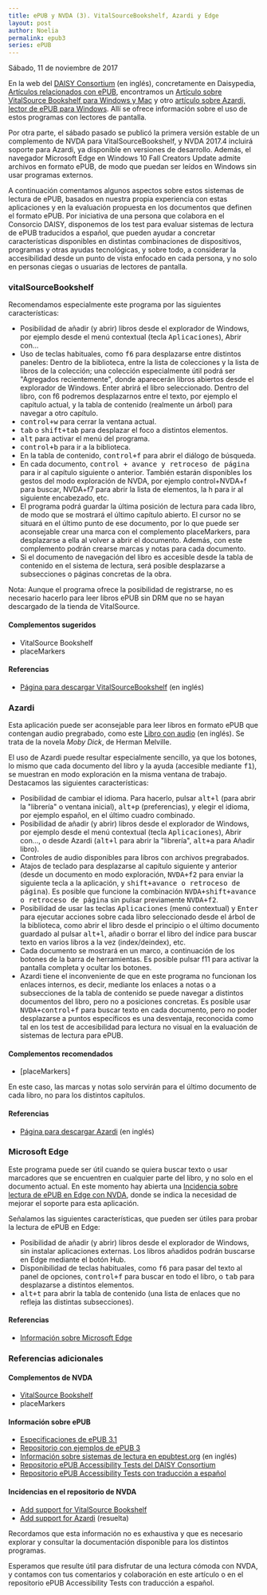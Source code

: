 ```yaml
---
title: ePUB y NVDA (3). VitalSourceBookshelf, Azardi y Edge
layout: post
author: Noelia
permalink: epub3
series: ePUB
---
```


<footer>Sábado, 11 de noviembre de 2017</footer>

En la web del [DAISY Consortium](http://www.daisy.org/) (en inglés), concretamente en Daisypedia, [Artículos relacionados con ePUB](http://www.daisy.org/daisypedia/epub-0), encontramos un [Artículo sobre VitalSource Bookshelf para Windows y Mac](http://www.daisy.org/daisypedia/vitalsource-bookshelf-pc-and-mac-overview) y otro [artículo sobre Azardi, lector de ePUB para Windows](http://www.daisy.org/daisypedia/azardi-epub-reader-windows). Allí se ofrece información sobre el uso de estos programas con lectores de pantalla.

Por otra parte, el sábado pasado se publicó la primera versión estable de un complemento de NVDA para VitalSourceBookshelf, y NVDA 2017.4 incluirá soporte para Azardi, ya disponible en versiones de desarrollo. Además, el navegador Microsoft Edge en Windows 10 Fall Creators Update admite archivos en formato ePUB, de modo que puedan ser leídos en Windows sin usar programas externos.

A continuación comentamos algunos aspectos sobre estos sistemas de lectura de ePUB, basados en nuestra propia experiencia con estas aplicaciones y en la evaluación propuesta en los documentos que definen el formato ePUB. Por iniciativa de una persona que colabora en el Consorcio DAISY, disponemos de los test para evaluar sistemas de lectura de ePUB traducidos a español, que pueden ayudar a concretar características disponibles en distintas combinaciones de dispositivos, programas y otras ayudas tecnológicas, y sobre todo, a considerar la accesibilidad desde un punto de vista enfocado en cada persona, y no solo en personas ciegas o usuarias de lectores de pantalla.

### vitalSourceBookshelf

Recomendamos especialmente este programa por las siguientes características:

- Posibilidad de añadir (y abrir) libros desde el explorador de Windows, por ejemplo desde el menú contextual (tecla <kbd>Aplicaciones</kbd>), Abrir con...
- Uso de teclas habituales, como <kbd>f6</kbd> para desplazarse entre distintos paneles: Dentro de la biblioteca, entre la lista de colecciones y la lista de libros de la colección; una colección especialmente útil podrá ser "Agregados recientemente", donde aparecerán libros abiertos desde el explorador de Windows. Enter abrirá el libro seleccionado. Dentro del libro, con f6 podremos desplazarnos entre el texto, por ejemplo el capítulo actual, y la tabla de contenido (realmente un árbol) para navegar a otro capítulo.
- <kbd>control+w</kbd> para cerrar la ventana actual.
- <kbd>tab</kbd> o <kbd>shift+tab</kbd> para desplazar el foco a distintos elementos.
- <kbd>alt</kbd> para activar el menú del programa.
- <kbd>control+b</kbd> para ir a la biblioteca.
- En la tabla de contenido, <kbd>control+f</kbd> para abrir el diálogo de búsqueda.
- En cada documento, <kbd>control + avance y retroceso de página</kbd> para ir al capítulo siguiente o anterior. También estarán disponibles los gestos del modo exploración de NVDA, por ejemplo control+NVDA+f para buscar, NVDA+f7 para abrir la lista de elementos, la h para ir al siguiente encabezado, etc.
- El programa podrá guardar la última posición de lectura para cada libro, de modo que se mostrará el último capítulo abierto. El cursor no se situará en el último punto de ese documento, por lo que puede ser aconsejable crear una marca con el complemento placeMarkers, para desplazarse a ella al volver a abrir el documento. Además, con este complemento podrán crearse marcas y notas para cada documento.
- Si el documento de navegación del libro es accesible desde la tabla de contenido en el sistema de lectura, será posible desplazarse a subsecciones o páginas concretas de la obra.

Nota: Aunque el programa ofrece la posibilidad de registrarse, no es necesario hacerlo para leer libros ePUB sin DRM que no se hayan descargado de la tienda de VitalSource.

#### Complementos sugeridos

- VitalSource Bookshelf
- placeMarkers

#### Referencias

- [Página para descargar VitalSourceBookshelf](https://support.vitalsource.com/hc/en-us/articles/201344733-Bookshelf-Download-Page) (en inglés)

### Azardi

Esta aplicación puede ser aconsejable para leer libros en formato ePUB que contengan audio pregrabado, como este [Libro con audio](https://github.com/IDPF/epub3-samples/releases/download/20170606/moby-dick-mo.epub) (en inglés). Se trata de la novela <cite>Moby Dick</cite>, de Herman Melville.

El uso de Azardi puede resultar especialmente sencillo, ya que los botones, lo mismo que cada documento del libro y la ayuda (accesible mediante <kbd>f1</kbd>), se muestran en modo exploración en la misma ventana de trabajo. Destacamos las siguientes características:

- Posibilidad de cambiar el idioma. Para hacerlo, pulsar <kbd>alt+l</kbd> (para abrir la "librería" o ventana inicial), <kbd>alt+p</kbd> (preferencias), y elegir el idioma, por ejemplo español, en el último cuadro combinado.
- Posibilidad de añadir (y abrir) libros desde el explorador de Windows, por ejemplo desde el menú contextual (tecla <kbd>Aplicaciones</kbd>), Abrir con..., o desde Azardi (<kbd>alt+l</kbd> para abrir la "librería", <kbd>alt+a</kbd> para Añadir libro).
- Controles de audio disponibles para libros con archivos pregrabados.
- Atajos de teclado para desplazarse al capítulo siguiente y anterior (desde un documento en modo exploración, <kbd>NVDA+f2</kbd> para enviar la siguiente tecla a la aplicación, y <kbd>shift+avance o retroceso de página</kbd>). Es posible que funcione la combinación <kbd>NVDA+shift+avance o retroceso de página</kbd> sin pulsar previamente <kbd>NVDA+f2</kbd>.
- Posibilidad de usar las teclas <kbd>Aplicaciones</kbd> (menú contextual) y <kbd>Enter</kbd> para ejecutar acciones sobre cada libro seleccionado desde el árbol de la biblioteca, como abrir el libro desde el principio o el último documento guardado al pulsar <kbd>alt+l</kbd>, añadir o borrar el libro del índice para buscar texto en varios libros a la vez (index/deindex), etc.
- Cada documento se mostrará en un marco, a continuación de los botones de la barra de herramientas. Es posible pulsar f11 para activar la pantalla completa y ocultar los botones.
- Azardi tiene el inconveniente de que en este programa no funcionan los enlaces internos, es decir, mediante los enlaces a notas o a subsecciones de la tabla de contenido se puede navegar a distintos documentos del libro, pero no a posiciones concretas. Es posible usar <kbd>NVDA+control+f</kbd> para buscar texto en cada documento, pero no poder desplazarse a puntos específicos es una desventaja, reconocida como tal en los test de accesibilidad para lectura no visual en la evaluación de sistemas de lectura para ePUB.

#### Complementos recomendados

- [placeMarkers]

En este caso, las marcas y notas solo servirán para el último documento de cada libro, no para los distintos capítulos.

#### Referencias

- [Página para descargar Azardi](http://azardi.infogridpacific.com/azardi-download.html) (en inglés)

### Microsoft Edge

Este programa puede ser útil cuando se quiera buscar texto o usar marcadores que se encuentren en cualquier parte del libro, y no solo en el documento actual. En este momento hay abierta una [Incidencia sobre lectura de ePUB en Edge con NVDA](https://github.com/nvaccess/nvda/issues/6925), donde se indica la necesidad de mejorar el soporte para esta aplicación.

Señalamos las siguientes características, que pueden ser útiles para probar la lectura de ePUB en Edge:

- Posibilidad de añadir (y abrir) libros desde el explorador de Windows, sin instalar aplicaciones externas. Los libros añadidos podrán buscarse en Edge mediante el botón Hub.
- Disponibilidad de teclas habituales, como <kbd>f6</kbd> para pasar del texto al panel de opciones, <kbd>control+f</kbd> para buscar en todo el libro, o <kbd>tab</kbd> para desplazarse a distintos elementos.
- <kbd>alt+t</kbd> para abrir la tabla de contenido (una lista de enlaces que no refleja las distintas subsecciones).

#### Referencias

- [Información sobre Microsoft Edge](https://support.microsoft.com/es-es/products/microsoft-edge)

### Referencias adicionales

#### Complementos de NVDA

- [VitalSource Bookshelf](https://addons.nvda-project.org/addons/vitalSourceBookshelf.es.html)
- placeMarkers[](https://addons.nvda-project.org/addons/placeMarkers.es.html)

#### Información sobre ePUB

- [Especificaciones de ePUB 3.1](https://www.w3.org/Submission/2017/SUBM-epub31-20170125/)
- [Repositorio con ejemplos de ePUB 3](https://github.com/IDPF/epub3-samples)
- [Información sobre sistemas de lectura en epubtest.org](http://epubtest.org/) (en inglés)
- [Repositorio ePUB Accessibility Tests del DAISY Consortium](https://github.com/daisy/epub-accessibility-tests)
- [Repositorio ePUB Accessibility Tests con traducción a español](https://github.com/nvdaes/epub-accessibility-tests)

#### Incidencias en el repositorio de NVDA

- [Add support for VitalSource Bookshelf](https://github.com/nvaccess/nvda/issues/7155)
- [Add support for Azardi](https://github.com/nvaccess/nvda/issues/5848) (resuelta)

Recordamos que esta información no es exhaustiva y que es necesario explorar y consultar la documentación disponible para los distintos programas.

Esperamos que resulte útil para disfrutar de una lectura cómoda con NVDA, y contamos con tus comentarios y colaboración en este artículo o en el repositorio ePUB Accessibility Tests con traducción a español.

